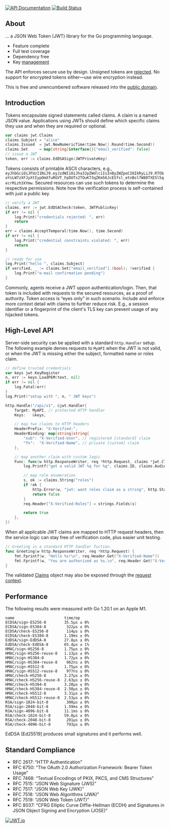 [![API Documentation](https://godoc.org/github.com/pascaldekloe/jwt?status.svg)](https://godoc.org/github.com/pascaldekloe/jwt)
[![Build Status](https://github.com/pascaldekloe/jwt/actions/workflows/go.yml/badge.svg)](https://github.com/pascaldekloe/jwt/actions/workflows/go.yml)

## About

… a JSON Web Token (JWT) library for the Go programming language.

* Feature complete
* Full test coverage
* Dependency free
* Key [management](https://godoc.org/github.com/pascaldekloe/jwt#KeyRegister)

The API enforces secure use by design. Unsigned tokens are [rejected](https://godoc.org/github.com/pascaldekloe/jwt#ErrUnsecured).
No support for encrypted tokens either—use wire encryption instead.

This is free and unencumbered software released into the
[public domain](https://creativecommons.org/publicdomain/zero/1.0).


## Introduction

Tokens encapsulate signed statements called claims. A claim is a named JSON
value. Applications using JWTs should define which specific claims they use and
when they are required or optional.

```go
var claims jwt.Claims
claims.Subject = "alice"
claims.Issued  = jwt.NewNumericTime(time.Now().Round(time.Second))
claims.Set     = map[string]interface{}{"email_verified": false}
// issue a JWT
token, err := claims.EdDSASign(JWTPrivateKey)
```

Tokens consists of printable ASCII characters, e.g.,
`eyJhbGciOiJFUzI1NiJ9.eyJzdWIiOiJha3JpZWdlciIsInByZWZpeCI6IkRyLiJ9.RTOboYsLW7zXFJyXtIypOmXfuRGVT_FpDUTs2TOuK73qZKm56JcESfsl_etnBsl7W80TXE5l5qecrMizh3XYmw`.
Secured resources can use such tokens to determine the respective permissions.
Note how the verification process is self-contained with just a public key.

```go
// verify a JWT
claims, err := jwt.EdDSACheck(token, JWTPublicKey)
if err != nil {
	log.Print("credentials rejected: ", err)
	return
}
err = claims.AcceptTemporal(time.Now(), time.Second)
if err != nil {
	log.Print("credential constraints violated: ", err)
	return
}

// ready for use
log.Print("hello ", claims.Subject)
if verified, _ := claims.Set["email_verified"].(bool); !verified {
	log.Print("e-mail confirmation pending")
}
```

Commonly, agents receive a JWT uppon authentication/login. Then, that token is
included with requests to the secured resources, as a proof of authority. Token
access is “eyes only” in such scenario. Include and enforce more context detail
with claims to further reduce risk. E.g., a session identifier or a fingerprint
of the client's TLS key can prevent usage of any hijacked tokens.


## High-Level API

Server-side security can be applied with a standard `http.Handler` setup.
The following example denies requests to `MyAPI` when the JWT is not valid,
or when the JWT is missing either the subject, formatted name or roles claim.

```go
// define trusted credentials
var keys jwt.KeyRegister
n, err := keys.LoadPEM(text, nil)
if err != nil {
	log.Fatal(err)
}
log.Print("setup with ", n, " JWT keys")

http.Handle("/api/v1", &jwt.Handler{
	Target: MyAPI, // protected HTTP handler
	Keys:   &keys,

	// map two claims to HTTP headers
	HeaderPrefix: "X-Verified-",
	HeaderBinding: map[string]string{
		"sub": "X-Verified-User", // registered [standard] claim
		"fn":  "X-Verified-Name", // private [custom] claim
	},

	// map another claim with custom logic
	Func: func(w http.ResponseWriter, req *http.Request, claims *jwt.Claims) (pass bool) {
		log.Printf("got a valid JWT %q for %q", claims.ID, claims.Audiences)

		// map role enumeration
		s, ok := claims.String("roles")
		if !ok {
			http.Error(w, "jwt: want roles claim as a string", http.StatusForbidden)
			return false
		}
		req.Header["X-Verified-Roles"] = strings.Fields(s)

		return true
	},
})
```

When all applicable JWT claims are mapped to HTTP request headers, then the
service logic can stay free of verification code, plus easier unit testing.

```go
// Greeting is a standard HTTP handler fuction.
func Greeting(w http.ResponseWriter, req *http.Request) {
	fmt.Fprintf(w, "Hello %s!\n", req.Header.Get("X-Verified-Name"))
	fmt.Fprintf(w, "You are authorized as %s.\n", req.Header.Get("X-Verified-User"))
}
```

The validated [Claims](https://godoc.org/github.com/pascaldekloe/jwt#Claims)
object may also be exposed through the
[request context](https://godoc.org/github.com/pascaldekloe/jwt#example-Handler--Context).


## Performance

The following results were measured with Go 1.20.1 on an Apple M1.

```
name                      time/op
ECDSA/sign-ES256-8        35.5µs ± 0%
ECDSA/sign-ES384-8         322µs ± 0%
ECDSA/check-ES256-8        114µs ± 0%
ECDSA/check-ES384-8       1.19ms ± 0%
EdDSA/sign-EdDSA-8        27.8µs ± 0%
EdDSA/check-EdDSA-8       65.4µs ± 1%
HMAC/sign-HS256-8         1.75µs ± 0%
HMAC/sign-HS256-reuse-8   1.13µs ± 0%
HMAC/sign-HS384-8         1.72µs ± 0%
HMAC/sign-HS384-reuse-8    962ns ± 0%
HMAC/sign-HS512-8         1.75µs ± 0%
HMAC/sign-HS512-reuse-8    977ns ± 0%
HMAC/check-HS256-8        3.27µs ± 0%
HMAC/check-HS256-reuse-8  2.63µs ± 0%
HMAC/check-HS384-8        3.28µs ± 0%
HMAC/check-HS384-reuse-8  2.50µs ± 0%
HMAC/check-HS512-8        3.31µs ± 0%
HMAC/check-HS512-reuse-8  2.53µs ± 0%
RSA/sign-1024-bit-8        300µs ± 0%
RSA/sign-2048-bit-8       1.59ms ± 0%
RSA/sign-4096-bit-8       11.1ms ± 0%
RSA/check-1024-bit-8      59.8µs ± 0%
RSA/check-2048-bit-8       201µs ± 0%
RSA/check-4096-bit-8       793µs ± 0%
```

EdDSA [Ed25519] produces small signatures and it performs well.


## Standard Compliance

* RFC 2617: “HTTP Authentication”
* RFC 6750: “The OAuth 2.0 Authorization Framework: Bearer Token Usage”
* RFC 7468: “Textual Encodings of PKIX, PKCS, and CMS Structures”
* RFC 7515: “JSON Web Signature (JWS)”
* RFC 7517: “JSON Web Key (JWK)”
* RFC 7518: “JSON Web Algorithms (JWA)”
* RFC 7519: “JSON Web Token (JWT)”
* RFC 8037: “CFRG Elliptic Curve Diffie-Hellman (ECDH) and Signatures in JSON Object Signing and Encryption (JOSE)”


[![JWT.io](https://jwt.io/img/badge.svg)](https://jwt.io/)
